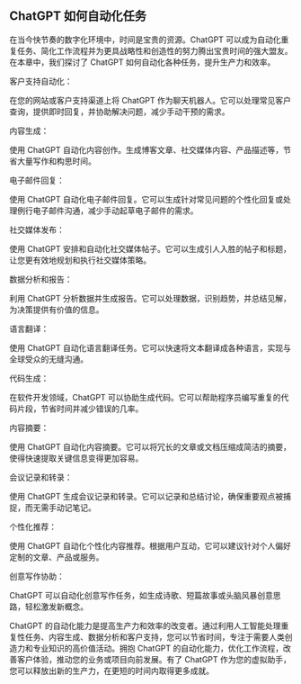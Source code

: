## ChatGPT 如何自动化任务

在当今快节奏的数字化环境中，时间是宝贵的资源。ChatGPT 可以成为自动化重复任务、简化工作流程并为更具战略性和创造性的努力腾出宝贵时间的强大盟友。在本章中，我们探讨了 ChatGPT 如何自动化各种任务，提升生产力和效率。

客户支持自动化：

在您的网站或客户支持渠道上将 ChatGPT 作为聊天机器人。它可以处理常见客户查询，提供即时回复，并协助解决问题，减少手动干预的需求。

内容生成：

使用 ChatGPT 自动化内容创作。生成博客文章、社交媒体内容、产品描述等，节省大量写作和构思时间。

电子邮件回复：

使用 ChatGPT 自动化电子邮件回复。它可以生成针对常见问题的个性化回复或处理例行电子邮件沟通，减少手动起草电子邮件的需求。

社交媒体发布：

使用 ChatGPT 安排和自动化社交媒体帖子。它可以生成引人入胜的帖子和标题，让您更有效地规划和执行社交媒体策略。

数据分析和报告：

利用 ChatGPT 分析数据并生成报告。它可以处理数据，识别趋势，并总结见解，为决策提供有价值的信息。

语言翻译：

使用 ChatGPT 自动化语言翻译任务。它可以快速将文本翻译成各种语言，实现与全球受众的无缝沟通。

代码生成：

在软件开发领域，ChatGPT 可以协助生成代码。它可以帮助程序员编写重复的代码片段，节省时间并减少错误的几率。

内容摘要：

使用 ChatGPT 自动化内容摘要。它可以将冗长的文章或文档压缩成简洁的摘要，使得快速提取关键信息变得更加容易。

会议记录和转录：

使用 ChatGPT 生成会议记录和转录。它可以记录和总结讨论，确保重要观点被捕捉，而无需手动记笔记。

个性化推荐：

使用 ChatGPT 自动化个性化内容推荐。根据用户互动，它可以建议针对个人偏好定制的文章、产品或服务。

创意写作协助：

ChatGPT 可以自动化创意写作任务，如生成诗歌、短篇故事或头脑风暴创意思路，轻松激发新概念。

ChatGPT 的自动化能力是提高生产力和效率的改变者。通过利用人工智能处理重复性任务、内容生成、数据分析和客户支持，您可以节省时间，专注于需要人类创造力和专业知识的高价值活动。拥抱 ChatGPT 的自动化能力，优化工作流程，改善客户体验，推动您的业务或项目向前发展。有了 ChatGPT 作为您的虚拟助手，您可以释放出新的生产力，在更短的时间内取得更多成就。
